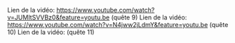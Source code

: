 Lien de la vidéo: https://www.youtube.com/watch?v=JUMItSVVBz0&feature=youtu.be (quête 9)
Lien de la vidéo: https://www.youtube.com/watch?v=N4jww2jLdmY&feature=youtu.be (quête 10)
Lien de la vidéo:                                                              (quête 11)
